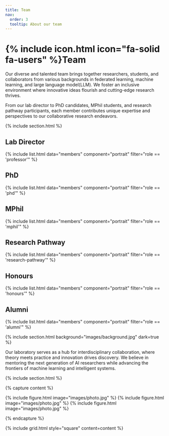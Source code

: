 ```yaml
---
title: Team
nav:
  order: 3
  tooltip: About our team
---
```

#  {% include icon.html icon="fa-solid fa-users" %}Team

Our diverse and talented team brings together researchers, students, and collaborators from various backgrounds in federated learning, machine learning, and large language model(LLM). We foster an inclusive environment where innovative ideas flourish and cutting-edge research thrives.

From our lab director to PhD candidates, MPhil students, and research pathway participants, each member contributes unique expertise and perspectives to our collaborative research endeavors.

{% include section.html %}

## Lab Director

{% include list.html data="members" component="portrait" filter="role == 'professor'" %}

## PhD

{% include list.html data="members" component="portrait" filter="role == 'phd'" %}

## MPhil

{% include list.html data="members" component="portrait" filter="role == 'mphil'" %}

## Research Pathway

{% include list.html data="members" component="portrait" filter="role == 'research-pathway'" %}

## Honours

{% include list.html data="members" component="portrait" filter="role == 'honours'" %}

## Alumni

{% include list.html data="members" component="portrait" filter="role == 'alumni'" %}

{% include section.html background="images/background.jpg" dark=true %}

Our laboratory serves as a hub for interdisciplinary collaboration, where theory meets practice and innovation drives discovery. We believe in mentoring the next generation of AI researchers while advancing the frontiers of machine learning and intelligent systems.

{% include section.html %}

{% capture content %}

{% include figure.html image="images/photo.jpg" %}
{% include figure.html image="images/photo.jpg" %}
{% include figure.html image="images/photo.jpg" %}

{% endcapture %}

{% include grid.html style="square" content=content %}
